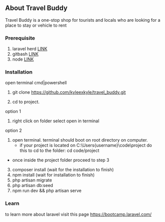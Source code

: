 ## About Travel Buddy

Travel Buddy is a one-stop shop for tourists and locals who are looking for a place to stay or vehicle to rent

### Prerequisite
1. laravel herd [LINK](https://herd.laravel.com/windows)
2. gitbash [LINK](https://git-scm.com/downloads)
3. node [LINK](https://nodejs.org/en/download)

### Installation
open terminal cmd|powershell

1. git clone https://github.com/kyleexkyle/travel_buddy.git

2. cd to project.
   
  option 1
   1. right click on folder select open in terminal
    
   option 2
   1. open terminal. terminal should boot on root directory on computer.
      - if your project is located on C:\Users\{username}\code\project
        do this to cd to the folder: cd code/project
    
   - once inside the project folder proceed to step 3

3. composer install (wait for the installation to finish)
4. npm install (wait for installation to finish)
5. php artisan migrate
6. php artisan db:seed
7. npm run dev && php artisan serve


### Learn
to learn more about laravel visit this page
https://bootcamp.laravel.com/
